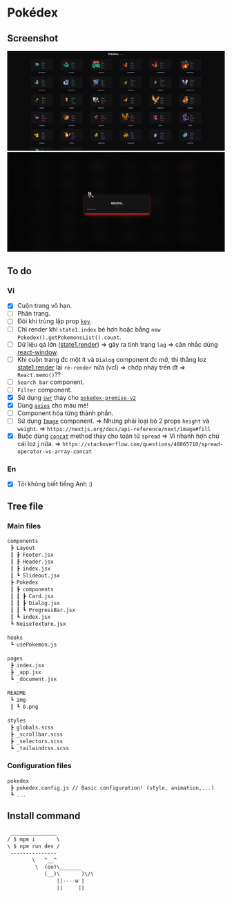 # Pokédex

## Screenshot

![](./README/img/1.png)
![](./README/img/2.png)

## To do

### Vi

- [x] Cuộn trang vô hạn.
- [ ] Phân trang.
- [ ] Đôi khi trùng lặp prop [`key`](https://github.com/shenlong616/pokedex/blob/4efe2a0b9a39acbcbb3ac8387161a05743626275/components/Pokedex/index.jsx#L58).
- [ ] Chỉ render khi `state1.index` bé hơn hoặc bằng `new Pokedex().getPokemonsList().count`.
- [ ] Dữ liệu qá lớn ([state1.render](https://github.com/shenlong616/pokedex/blob/4efe2a0b9a39acbcbb3ac8387161a05743626275/components/Pokedex/index.jsx#L13)) => gây ra tình trạng `lag` => cân nhắc dùng [react-window](https://www.npmjs.com/package/react-window).
- [ ] Khi cuộn trang đc một ít và `Dialog` component đc mở, thì thằng loz [state1.render](https://github.com/shenlong616/pokedex/blob/4efe2a0b9a39acbcbb3ac8387161a05743626275/components/Pokedex/index.jsx#L37) lại `re-render` nữa (vcl) => chớp nháy trên đt => `React.memo()`??
- [ ] `Search bar` component.
- [ ] `Filter` component.
- [x] Sử dụng [`swr`](https://swr.vercel.app/) thay cho [`pokedex-promise-v2`](https://github.com/PokeAPI/pokedex-promise-v2)
- [x] Dùng [`axios`](https://github.com/axios/axios) cho màu mè!
- [ ] Component hóa từng thành phần.
- [ ] Sử dụng [`Image`](https://nextjs.org/docs/api-reference/next/image) component. => Nhưng phải loại bỏ 2 props `height` và `weight`. => `https://nextjs.org/docs/api-reference/next/image#fill`
- [x] Buộc dùng [`concat`](https://github.com/shenlong616/pokedex/blob/c9c3a88b81f99cd0a2371392a845f5a6a0f8ff76/components/Pokedex/index.jsx#L53) method thay cho toán tử `spread` => Vì nhanh hơn chứ cái loz j nữa. => `https://stackoverflow.com/questions/48865710/spread-operator-vs-array-concat`

### En

- [x] Tôi không biết tiếng Anh :)

## Tree file

### Main files

```text
components
 ┣ Layout
 ┃ ┣ Footer.jsx
 ┃ ┣ Header.jsx
 ┃ ┣ index.jsx
 ┃ ┗ Slideout.jsx
 ┣ Pokedex
 ┃ ┣ components
 ┃ ┃ ┣ Card.jsx
 ┃ ┃ ┣ Dialog.jsx
 ┃ ┃ ┗ ProgressBar.jsx
 ┃ ┗ index.jsx
 ┗ NoiseTexture.jsx

hooks
 ┗ usePokemon.js

pages
 ┣ index.jsx
 ┣ _app.jsx
 ┗ _document.jsx

README
 ┗ img
 ┃ ┗ 0.png

styles
 ┣ globals.scss
 ┣ _scrollbar.scss
 ┣ _selectors.scss
 ┗ _tailwindcss.scss
```

### Configuration files

```text
pokedex
 ┣ pokedex.config.js // Basic configuration! (style, animation,...)
 ┗ ...
```

## Install command

```text
 _______________
/ $ mpm i       \
\ $ npm run dev /
 ---------------
        \   ^__^
         \  (oo)\_______
            (__)\       )\/\
                ||----w |
                ||     ||
```
